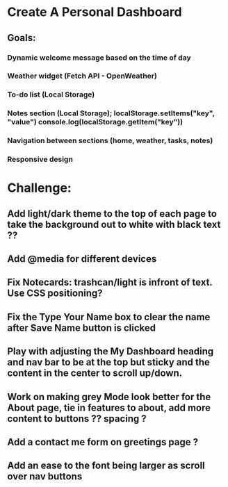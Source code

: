 # Create A Personal Dashboard

## Goals: 

### Dynamic welcome message based on the time of day
### Weather widget (Fetch API - OpenWeather)
### To-do list (Local Storage)
### Notes section (Local Storage); localStorage.setItems("key", "value")  console.log(localStorage.getItem("key"))
### Navigation between sections (home, weather, tasks, notes)
### Responsive design

# Challenge:
## Add light/dark theme to the top of each page to take the background out to white with black text ??
## Add @media for different devices
## Fix Notecards: trashcan/light is infront of text. Use CSS positioning? 
## Fix the Type Your Name box to clear the name after Save Name button is clicked
## Play with adjusting the My Dashboard heading and nav bar to be at the top but sticky and the content in the center to scroll up/down. 
## Work on making grey Mode look better for the About page, tie in features to about, add more content to buttons ?? spacing ?
## Add a contact me form on greetings page ? 
## Add an ease to the font being larger as scroll over nav buttons